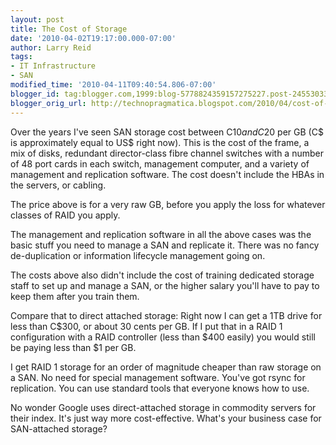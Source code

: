 ```yaml
---
layout: post
title: The Cost of Storage
date: '2010-04-02T19:17:00.000-07:00'
author: Larry Reid
tags:
- IT Infrastructure
- SAN
modified_time: '2010-04-11T09:40:54.806-07:00'
blogger_id: tag:blogger.com,1999:blog-5778824359157275227.post-2455303386439602603
blogger_orig_url: http://technopragmatica.blogspot.com/2010/04/cost-of-storage.html
---
```


Over the years I've seen SAN storage cost between C$10 and C$20 per GB
(C$ is approximately equal to US$ right now). This is the cost of the
frame, a mix of disks, redundant director-class fibre channel switches
with a number of 48 port cards in each switch, management computer, and
a variety of management and replication software. The cost doesn't
include the HBAs in the servers, or cabling.  
  
The price above is for a very raw GB, before you apply the loss for
whatever classes of RAID you apply.   
  
The management and replication software in all the above cases was the
basic stuff you need to manage a SAN and replicate it. There was no
fancy de-duplication or information lifecycle management going on.  
  
The costs above also didn't include the cost of training dedicated
storage staff to set up and manage a SAN, or the higher salary you'll
have to pay to keep them after you train them.   
  
Compare that to direct attached storage: Right now I can get a 1TB drive
for less than C$300, or about 30 cents per GB. If I put that in a RAID 1
configuration with a RAID controller (less than $400 easily) you would
still be paying less than $1 per GB.  
  
I get RAID 1 storage for an order of magnitude cheaper than raw storage
on a SAN. No need for special management software. You've got rsync for
replication. You can use standard tools that everyone knows how to use. 

  
No wonder Google uses direct-attached storage in commodity servers for
their index. It's just way more cost-effective. What's your business
case for SAN-attached storage?

